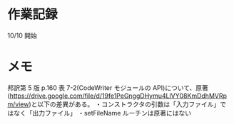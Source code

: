# 作業記録

10/10 開始

# メモ

邦訳第 5 版 p.160 表 7-2(CodeWriter モジュールの API)について、原著(https://drive.google.com/file/d/19fe1PeGnggDHymu4LlVY08KmDdhMVRpm/view)と以下の差異がある。
・コンストラクタの引数は「入力ファイル」ではなく「出力ファイル」
・setFileName ルーチンは原著にはない
